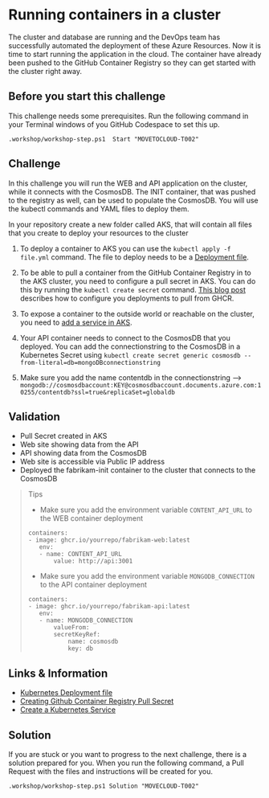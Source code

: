 # Running containers in a cluster
The cluster and database are running and the DevOps team has successfully automated the deployment of these Azure Resources. Now it is time to start running the application in the cloud. The container have already been pushed to the GitHub Container Registry so they can get started with the cluster right away. 

## Before you start this challenge
This challenge needs some prerequisites. Run the following command in your Terminal windows of you GitHub Codespace to set this up.
```
.workshop/workshop-step.ps1  Start "MOVETOCLOUD-T002"
```

## Challenge
In this challenge you will run the WEB and API application on the cluster, while it connects with the CosmosDB. The INIT container, that was pushed to the registry as well, can be used to populate the CosmosDB. You will use the kubectl commands and YAML files to deploy them. 

In your repository create a new folder called AKS, that will contain all files that you create to deploy your resources to the cluster

1. To deploy a container to AKS you can use the `kubectl apply -f file.yml` command. The file to deploy needs to be a [Deployment file](https://kubernetes.io/docs/concepts/workloads/controllers/deployment/#creating-a-deployment). 

2. To be able to pull a container from the GitHub Container Registry in to the AKS cluster, you need to configure a pull secret in AKS. You can do this by running the `kubectl create secret` command. [This blog post](https://roadtoalm.com/2020/09/22/using-the-github-container-registry-with-azure-kubernetes-service-aks/) describes how to configure you deployments to pull from GHCR.

3. To expose a container to the outside world or reachable on the cluster, you need to [add a service in AKS](https://kubernetes.io/docs/concepts/services-networking/service/#defining-a-service). 

4. Your API container needs to connect to the CosmosDB that you deployed. You can add the connectionstring to the CosmosDB in a Kubernetes Secret using `kubectl create secret generic cosmosdb --from-literal=db=mongoDBconnectionstring` 

5. Make sure you add the name contentdb in the connectionstring --> `mongodb://cosmosdbaccount:KEY@cosmosdbaccount.documents.azure.com:10255/contentdb?ssl=true&replicaSet=globaldb`

## Validation
* Pull Secret created in AKS
* Web site showing data from the API
* API showing data from the CosmosDB
* Web site is accessible via Public IP address
* Deployed the fabrikam-init container to the cluster that connects to the CosmosDB

> Tips
> * Make sure you add the environment variable `CONTENT_API_URL` to the WEB container deployment
>```
>containers:
>- image: ghcr.io/yourrepo/fabrikam-web:latest 
>    env:
>    - name: CONTENT_API_URL
>        value: http://api:3001
>```
> * Make sure you add the environment variable `MONGODB_CONNECTION` to the API container deployment
>```
>containers:
>- image: ghcr.io/yourrepo/fabrikam-api:latest 
>    env:
>    - name: MONGODB_CONNECTION
>        valueFrom:
>        secretKeyRef:
>            name: cosmosdb
>            key: db     
>```

## Links & Information
* [Kubernetes Deployment file](https://kubernetes.io/docs/concepts/workloads/controllers/deployment/#creating-a-deployment)
* [Creating Github Container Registry Pull Secret](https://roadtoalm.com/2020/09/22/using-the-github-container-registry-with-azure-kubernetes-service-aks/)
* [Create a Kubernetes Service](https://kubernetes.io/docs/concepts/services-networking/service/#defining-a-service)

## Solution
If you are stuck or you want to progress to the next challenge, there is a solution prepared for you. When you run the following command, a Pull Request with the files and instructions will be created for you. 

```
.workshop/workshop-step.ps1 Solution "MOVECLOUD-T002"
```
